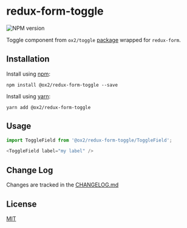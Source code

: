 # redux-form-toggle
![NPM version](https://img.shields.io/badge/npm-private-orange.svg?style=flat)
<!-- ![NPM version](https://img.shields.io/npm/v/@ox2/redux-form-toggle.svg?style=flat) -->

Toggle component from `ox2/toggle` [package](https://github.com/ox2/toggle) wrapped for `redux-form`.


## Installation
Install using [npm](http://npmjs.com):
```
npm install @ox2/redux-form-toggle --save
```
Install using [yarn](http://yarnpkg.com):
```
yarn add @ox2/redux-form-toggle
```

## Usage
```js
import ToggleField from '@ox2/redux-form-toggle/ToggleField';

<ToggleField label="my label" />

```

## Change Log
Changes are tracked in the [CHANGELOG.md](https://github.com/ox2/redux-form-toggle/tree/master/CHANGELOG.md)

## License
[MIT](https://github.com/ox2/redux-form-toggle/tree/master/LICENSE)
